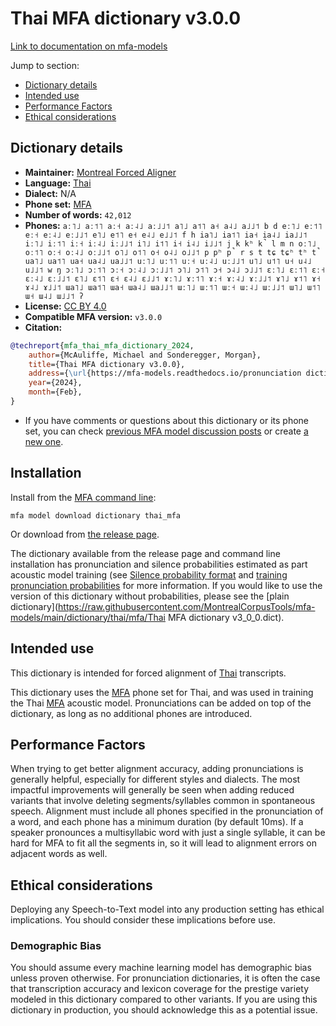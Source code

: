 # Thai MFA dictionary v3.0.0

[Link to documentation on mfa-models](https://mfa-models.readthedocs.io/en/main/dictionary/thai_mfa.html)

Jump to section:

- [Dictionary details](#dictionary-details)
- [Intended use](#intended-use)
- [Performance Factors](#performance-factors)
- [Ethical considerations](#ethical-considerations)

## Dictionary details

- **Maintainer:** [Montreal Forced Aligner](https://montreal-forced-aligner.readthedocs.io/)
- **Language:** [Thai](https://en.wikipedia.org/wiki/Thai_language)
- **Dialect:** N/A
- **Phone set:** [MFA](https://mfa-models.readthedocs.io/en/refactor/mfa_phone_set.html#thai)
- **Number of words:** `42,012`
- **Phones:** `aː˥˩ aː˦˥ aː˧ aː˨˩ aː˩˩˦ a˥˩ a˦˥ a˧ a˨˩ a˩˩˦ b d eː˥˩ eː˦˥ eː˧ eː˨˩ eː˩˩˦ e˥˩ e˦˥ e˧ e˨˩ e˩˩˦ f h ia˥˩ ia˦˥ ia˧ ia˨˩ ia˩˩˦ iː˥˩ iː˦˥ iː˧ iː˨˩ iː˩˩˦ i˥˩ i˦˥ i˧ i˨˩ i˩˩˦ j k kʰ k̚ l m n oː˥˩ oː˦˥ oː˧ oː˨˩ oː˩˩˦ o˥˩ o˦˥ o˧ o˨˩ o˩˩˦ p pʰ p̚ r s t tɕ tɕʰ tʰ t̚ ua˥˩ ua˦˥ ua˧ ua˨˩ ua˩˩˦ uː˥˩ uː˦˥ uː˧ uː˨˩ uː˩˩˦ u˥˩ u˦˥ u˧ u˨˩ u˩˩˦ w ŋ ɔː˥˩ ɔː˦˥ ɔː˧ ɔː˨˩ ɔː˩˩˦ ɔ˥˩ ɔ˦˥ ɔ˧ ɔ˨˩ ɔ˩˩˦ ɛː˥˩ ɛː˦˥ ɛː˧ ɛː˨˩ ɛː˩˩˦ ɛ˥˩ ɛ˦˥ ɛ˧ ɛ˨˩ ɛ˩˩˦ ɤː˥˩ ɤː˦˥ ɤː˧ ɤː˨˩ ɤː˩˩˦ ɤ˥˩ ɤ˦˥ ɤ˧ ɤ˨˩ ɤ˩˩˦ ɯa˥˩ ɯa˦˥ ɯa˧ ɯa˨˩ ɯa˩˩˦ ɯː˥˩ ɯː˦˥ ɯː˧ ɯː˨˩ ɯː˩˩˦ ɯ˥˩ ɯ˦˥ ɯ˧ ɯ˨˩ ɯ˩˩˦ ʔ`
- **License:** [CC BY 4.0](https://github.com/MontrealCorpusTools/mfa-models/tree/main/dictionary/thai/mfa/v3.0.0/LICENSE)
- **Compatible MFA version:** `v3.0.0`
- **Citation:**

```bibtex
@techreport{mfa_thai_mfa_dictionary_2024,
	author={McAuliffe, Michael and Sonderegger, Morgan},
	title={Thai MFA dictionary v3.0.0},
	address={\url{https://mfa-models.readthedocs.io/pronunciation dictionary/Thai/Thai MFA dictionary v3_0_0.html}},
	year={2024},
	month={Feb},
}
```

- If you have comments or questions about this dictionary or its phone set, you can check [previous MFA model discussion posts](https://github.com/MontrealCorpusTools/mfa-models/discussions?discussions_q=Thai+MFA+dictionary+v3.0.0) or create [a new one](https://github.com/MontrealCorpusTools/mfa-models/discussions/new).

## Installation

Install from the [MFA command line](https://montreal-forced-aligner.readthedocs.io/en/latest/user_guide/models/index.html):

```
mfa model download dictionary thai_mfa
```

Or download from [the release page](https://github.com/MontrealCorpusTools/mfa-models/releases/tag/dictionary-thai_mfa-v3.0.0).

The dictionary available from the release page and command line installation has pronunciation and silence probabilities estimated as part acoustic model training (see [Silence probability format](https://montreal-forced-aligner.readthedocs.io/en/latest/user_guide/dictionary.html#silence-probabilities) and [training pronunciation probabilities](https://montreal-forced-aligner.readthedocs.io/en/latest/user_guide/workflows/training_dictionary.html) for more information.  If you would like to use the version of this dictionary without probabilities, please see the [plain dictionary](https://raw.githubusercontent.com/MontrealCorpusTools/mfa-models/main/dictionary/thai/mfa/Thai MFA dictionary v3_0_0.dict).

## Intended use

This dictionary is intended for forced alignment of [Thai](https://en.wikipedia.org/wiki/Thai_language) transcripts.

This dictionary uses the [MFA](https://mfa-models.readthedocs.io/en/refactor/mfa_phone_set.html#thai) phone set for Thai, and was used in training the Thai [MFA](https://mfa-models.readthedocs.io/en/refactor/mfa_phone_set.html#thai) acoustic model. Pronunciations can be added on top of the dictionary, as long as no additional phones are introduced.

## Performance Factors

When trying to get better alignment accuracy, adding pronunciations is generally helpful, especially for different styles and dialects. The most impactful improvements will generally be seen when adding reduced variants that involve deleting segments/syllables common in spontaneous speech.  Alignment must include all phones specified in the pronunciation of a word, and each phone has a minimum duration (by default 10ms). If a speaker pronounces a multisyllabic word with just a single syllable, it can be hard for MFA to fit all the segments in, so it will lead to alignment errors on adjacent words as well.

## Ethical considerations

Deploying any Speech-to-Text model into any production setting has ethical implications. You should consider these implications before use.

### Demographic Bias

You should assume every machine learning model has demographic bias unless proven otherwise. For pronunciation dictionaries, it is often the case that transcription accuracy and lexicon coverage for the prestige variety modeled in this dictionary compared to other variants. If you are using this dictionary in production, you should acknowledge this as a potential issue.
